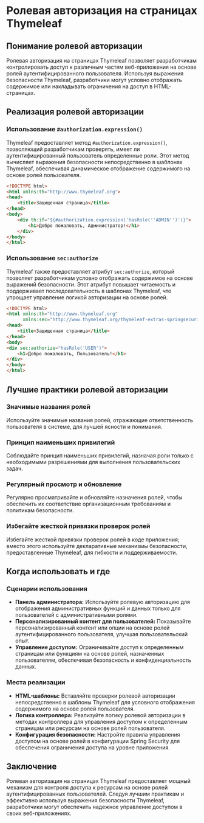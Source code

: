 # Ролевая авторизация на страницах Thymeleaf

## Понимание ролевой авторизации

Ролевая авторизация на страницах Thymeleaf позволяет разработчикам контролировать доступ к различным частям веб-приложения на основе ролей аутентифицированного пользователя. Используя выражения безопасности Thymeleaf, разработчики могут условно отображать содержимое или накладывать ограничения на доступ в HTML-страницах.

## Реализация ролевой авторизации

### Использование `#authorization.expression()`

Thymeleaf предоставляет метод `#authorization.expression()`, позволяющий разработчикам проверять, имеет ли аутентифицированный пользователь определенные роли. Этот метод вычисляет выражения безопасности непосредственно в шаблонах Thymeleaf, обеспечивая динамическое отображение содержимого на основе ролей пользователя.

```html
<!DOCTYPE html>
<html xmlns:th="http://www.thymeleaf.org">
<head>
    <title>Защищенная страница</title>
</head>
<body>
    <div th:if="${#authorization.expression('hasRole(''ADMIN'')')}">
        <h1>Добро пожаловать, Администратор!</h1>
    </div>
</body>
</html>
```

### Использование `sec:authorize`

Thymeleaf также предоставляет атрибут `sec:authorize`, который позволяет разработчикам условно отображать содержимое на основе выражений безопасности. Этот атрибут повышает читаемость и поддерживает последовательность в шаблонах Thymeleaf, что упрощает управление логикой авторизации на основе ролей.

```html
<!DOCTYPE html>
<html xmlns:th="http://www.thymeleaf.org"
      xmlns:sec="http://www.thymeleaf.org/thymeleaf-extras-springsecurity6">
<head>
    <title>Защищенная страница</title>
</head>
<body>
<div sec:authorize="hasRole('USER')">
    <h1>Добро пожаловать, Пользователь!</h1>
</div>
</body>
</html>
```

## Лучшие практики ролевой авторизации

### Значимые названия ролей
Используйте значимые названия ролей, отражающие ответственность пользователя в системе, для лучшей ясности и понимания.

### Принцип наименьших привилегий
Соблюдайте принцип наименьших привилегий, назначая роли только с необходимыми разрешениями для выполнения пользовательских задач.

### Регулярный просмотр и обновление
Регулярно просматривайте и обновляйте назначения ролей, чтобы обеспечить их соответствие организационным требованиям и политикам безопасности.

### Избегайте жесткой привязки проверок ролей
Избегайте жесткой привязки проверок ролей в коде приложения; вместо этого используйте декларативные механизмы безопасности, предоставленные Thymeleaf, для гибкости и поддерживаемости.

## Когда использовать и где

### Сценарии использования
- **Панель администратора:** Используйте ролевую авторизацию для отображения административных функций и данных только для пользователей с административными ролями.
- **Персонализированный контент для пользователей:** Показывайте персонализированный контент или опции на основе ролей аутентифицированного пользователя, улучшая пользовательский опыт.
- **Управление доступом:** Ограничивайте доступ к определенным страницам или функциям на основе ролей, назначенных пользователям, обеспечивая безопасность и конфиденциальность данных.

### Места реализации
- **HTML-шаблоны:** Вставляйте проверки ролевой авторизации непосредственно в шаблоны Thymeleaf для условного отображения содержимого на основе ролей пользователя.
- **Логика контроллера:** Реализуйте логику ролевой авторизации в методах контроллера для управления доступом к определенным страницам или ресурсам на основе ролей пользователя.
- **Конфигурация безопасности:** Настройте правила управления доступом на основе ролей в конфигурации Spring Security для обеспечения ограничения доступа на уровне приложения.

## Заключение

Ролевая авторизация на страницах Thymeleaf предоставляет мощный механизм для контроля доступа к ресурсам на основе ролей аутентифицированных пользователей. Следуя лучшим практикам и эффективно используя выражения безопасности Thymeleaf, разработчики могут обеспечить надежное управление доступом в своих веб-приложениях.